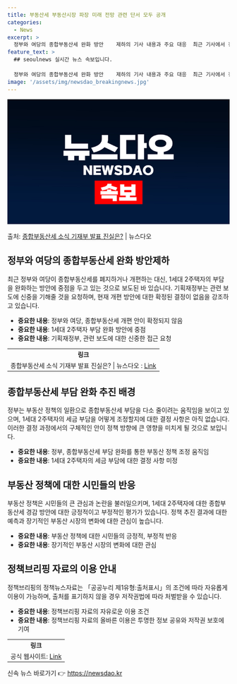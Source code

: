```yaml
---
title: 부동산세 부동산시장 파장 미래 전망 관련 단서 모두 공개
categories:
  - News
excerpt: >
  정부와 여당의 종합부동산세 완화 방안    제하의 기사 내용과 주요 대응  최근 기사에서 정부와 여당이 종합…
feature_text: >
  ## seoulnews 실시간 뉴스 속보입니다.

  정부와 여당의 종합부동산세 완화 방안    제하의 기사 내용과 주요 대응  최근 기사에서 정부와 여당이 종합…
image: '/assets/img/newsdao_breakingnews.jpg'
---
```


![뉴스다오 속보](/assets/img/newsdao_breakingnews.jpg)

<p>출처: <a href="https://newsdao.kr/4718" rel="dofollow">종합부동산세 소식 기재부 발표 진실은?</a> | 뉴스다오</p>

<h2 data-ke-size="size26">정부와 여당의 종합부동산세 완화 방안제하</h2>
<p data-ke-size="size16">최근 정부와 여당이 종합부동산세를 폐지하거나 개편하는 대신, 1세대 2주택자의 부담을 완화하는 방안에 중점을 두고 있는 것으로 보도된 바 있습니다. 기획재정부는 관련 보도에 신중을 기해줄 것을 요청하며, 현재 개편 방안에 대한 확정된 결정이 없음을 강조하고 있습니다.</p>
<ul>
<li><b>중요한 내용</b>: 정부와 여당, 종합부동산세 개편 안이 확정되지 않음</li>
<li><b>중요한 내용</b>: 1세대 2주택자 부담 완화 방안에 중점</li>
<li><b>중요한 내용</b>: 기획재정부, 관련 보도에 대한 신중한 접근 요청</li>
</ul>
<table>
  <tr>
    <td style="text-align: center; height: 17px;"><b>링크</b></td>
  </tr>
  <tr>
    <td>종합부동산세 소식 기재부 발표 진실은? | 뉴스다오 : <a href="https://newsdao.kr/4718">Link</a></td>
  </tr>
</table>

<h2 data-ke-size="size26">종합부동산세 부담 완화 추진 배경</h2>
<p data-ke-size="size16">정부는 부동산 정책의 일환으로 종합부동산세 부담을 다소 줄이려는 움직임을 보이고 있으며, 1세대 2주택자의 세금 부담을 어떻게 조정할지에 대한 결정 사항은 아직 없습니다. 이러한 결정 과정에서의 구체적인 안이 정책 방향에 큰 영향을 미치게 될 것으로 보입니다.</p>
<ul>
<li><b>중요한 내용</b>: 정부, 종합부동산세 부담 완화를 통한 부동산 정책 조정 움직임</li>
<li><b>중요한 내용</b>: 1세대 2주택자의 세금 부담에 대한 결정 사항 미정</li>
</ul>

<h2 data-ke-size="size26">부동산 정책에 대한 시민들의 반응</h2>
<p data-ke-size="size16">부동산 정책은 시민들의 큰 관심과 논란을 불러일으키며, 1세대 2주택자에 대한 종합부동산세 경감 방안에 대한 긍정적이고 부정적인 평가가 있습니다. 정책 추진 결과에 대한 예측과 장기적인 부동산 시장의 변화에 대한 관심이 높습니다.</p>
<ul>
<li><b>중요한 내용</b>: 부동산 정책에 대한 시민들의 긍정적, 부정적 반응</li>
<li><b>중요한 내용</b>: 장기적인 부동산 시장의 변화에 대한 관심</li>
</ul>

<h2 data-ke-size="size26">정책브리핑 자료의 이용 안내</h2>
<p data-ke-size="size16">정책브리핑의 정책뉴스자료는 「공공누리 제1유형:출처표시」의 조건에 따라 자유롭게 이용이 가능하며, 출처를 표기하지 않을 경우 저작권법에 따라 처벌받을 수 있습니다.</p>
<ul>
<li><b>중요한 내용</b>: 정책브리핑 자료의 자유로운 이용 조건</li>
<li><b>중요한 내용</b>: 정책브리핑 자료의 올바른 이용은 투명한 정보 공유와 저작권 보호에 기여</li>
</ul>
<table>
  <tr>
    <td style="text-align: center; height: 17px;"><b>링크</b></td>
  </tr>
  <tr>
    <td>공식 웹사이트: <a href="https://www.korea.kr">Link</a></td>
  </tr>
</table> 

신속 뉴스 바로가기 👉 <a href="https://newsdao.kr" rel="dofollow">https://newsdao.kr</a>


